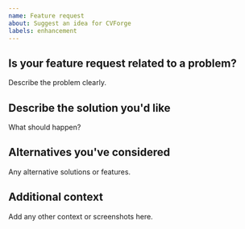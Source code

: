 ```yaml
---
name: Feature request
about: Suggest an idea for CVForge
labels: enhancement
---
```


## Is your feature request related to a problem?
Describe the problem clearly.

## Describe the solution you'd like
What should happen?

## Alternatives you've considered
Any alternative solutions or features.

## Additional context
Add any other context or screenshots here.

